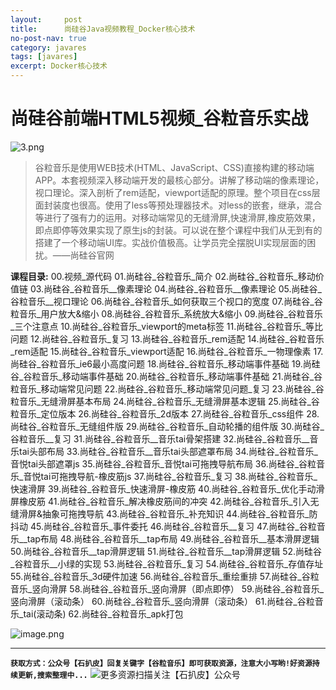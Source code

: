 ```yaml
---
layout:     post
title:      尚硅谷Java视频教程_Docker核心技术
no-post-nav: true
category: javares
tags: [javares]
excerpt: Docker核心技术
---
```



# 尚硅谷前端HTML5视频_谷粒音乐实战
![3.png](https://upload-images.jianshu.io/upload_images/12555954-fc0111a23965cec3.png?imageMogr2/auto-orient/strip%7CimageView2/2/w/1240)
> 谷粒音乐是使用WEB技术(HTML、JavaScript、CSS)直接构建的移动端APP。本套视频深入移动端开发的最核心部分。讲解了移动端的像素理论，视口理论。深入剖析了rem适配，viewport适配的原理。整个项目在css层面封装度也很高。使用了less等预处理器技术。对less的嵌套，继承，混合等进行了强有力的运用。对移动端常见的无缝滑屏,快速滑屏,橡皮筋效果，即点即停等效果实现了原生js的封装。可以说在整个课程中我们从无到有的搭建了一个移动端UI库。实战价值极高。让学员完全摆脱UI实现层面的困扰。——尚硅谷官网

**课程目录:**
00.视频\_源代码
01.尚硅谷\_谷粒音乐\_简介
02.尚硅谷\_谷粒音乐\_移动价值链
03.尚硅谷\_谷粒音乐\_\_像素理论
04.尚硅谷\_谷粒音乐\_\_像素理论
05.尚硅谷\_谷粒音乐\_\_视口理论
06.尚硅谷\_谷粒音乐\_如何获取三个视口的宽度
07.尚硅谷\_谷粒音乐\_用户放大&缩小
08.尚硅谷\_谷粒音乐\_系统放大&缩小
09.尚硅谷\_谷粒音乐\_三个注意点
10.尚硅谷\_谷粒音乐\_viewport的meta标签
11.尚硅谷\_谷粒音乐\_等比问题
12.尚硅谷\_谷粒音乐\_复习
13.尚硅谷\_谷粒音乐\_rem适配
14.尚硅谷\_谷粒音乐\_rem适配
15.尚硅谷\_谷粒音乐\_viewport适配
16.尚硅谷\_谷粒音乐\_一物理像素
17.尚硅谷\_谷粒音乐\_ie6最小高度问题
18.尚硅谷\_谷粒音乐\_移动端事件基础
19.尚硅谷\_谷粒音乐\_移动端事件基础
20.尚硅谷\_谷粒音乐\_移动端事件基础
21.尚硅谷\_谷粒音乐\_移动端常见问题
22.尚硅谷\_谷粒音乐\_移动端常见问题\_复习
23.尚硅谷\_谷粒音乐\_无缝滑屏基本布局
24.尚硅谷\_谷粒音乐\_无缝滑屏基本逻辑
25.尚硅谷\_谷粒音乐\_定位版本
26.尚硅谷\_谷粒音乐\_2d版本
27.尚硅谷\_谷粒音乐\_css组件
28.尚硅谷\_谷粒音乐\_无缝组件版
29.尚硅谷\_谷粒音乐\_自动轮播的组件版
30.尚硅谷\_谷粒音乐\_\_复习
31.尚硅谷\_谷粒音乐\_\_音乐tai骨架搭建
32.尚硅谷\_谷粒音乐\_\_音乐tai头部布局
33.尚硅谷\_谷粒音乐\_\_音乐tai头部遮罩布局
34.尚硅谷\_谷粒音乐\_音悦tai头部遮罩js
35.尚硅谷\_谷粒音乐\_音悦tai可拖拽导航布局
36.尚硅谷\_谷粒音乐\_音悦tai可拖拽导航-橡皮筋js
37.尚硅谷\_谷粒音乐\_复习
38.尚硅谷\_谷粒音乐\_快速滑屏
39.尚硅谷\_谷粒音乐\_快速滑屏-橡皮筋
40.尚硅谷\_谷粒音乐\_优化手动滑屏橡皮筋
41.尚硅谷\_谷粒音乐\_解决橡皮筋间的冲突
42.尚硅谷\_谷粒音乐\_引入无缝滑屏&抽象可拖拽导航
43.尚硅谷\_谷粒音乐\_补充知识
44.尚硅谷\_谷粒音乐\_防抖动
45.尚硅谷\_谷粒音乐\_事件委托
46.尚硅谷\_谷粒音乐\_\_复习
47.尚硅谷\_谷粒音乐\_\_tap布局
48.尚硅谷\_谷粒音乐\_\_tap布局
49.尚硅谷\_谷粒音乐\_\_基本滑屏逻辑
50.尚硅谷\_谷粒音乐\_\_tap滑屏逻辑
51.尚硅谷\_谷粒音乐\_\_tap滑屏逻辑
52.尚硅谷\_谷粒音乐\_\_小绿的实现
53.尚硅谷\_谷粒音乐\_复习
54.尚硅谷\_谷粒音乐\_存值存址
55.尚硅谷\_谷粒音乐\_3d硬件加速
56.尚硅谷\_谷粒音乐\_重绘重排
57.尚硅谷\_谷粒音乐\_竖向滑屏
58.尚硅谷\_谷粒音乐\_竖向滑屏（即点即停）
59.尚硅谷\_谷粒音乐\_竖向滑屏（滚动条）
60.尚硅谷\_谷粒音乐\_竖向滑屏（滚动条）
61.尚硅谷\_谷粒音乐\_tai(滚动条)
62.尚硅谷\_谷粒音乐\_apk打包

![image.png](https://upload-images.jianshu.io/upload_images/12555954-f533f77619319ca7.png?imageMogr2/auto-orient/strip%7CimageView2/2/w/1240)


---
**`获取方式：公众号【石扒皮】回复关键字【谷粒音乐】即可获取资源，注意大小写哟!好资源持续更新,搜索整理中...`**
![更多资源扫描关注【石扒皮】公众号](https://upload-images.jianshu.io/upload_images/12555954-392dfb59326481b0.png?imageMogr2/auto-orient/strip%7CimageView2/2/w/1240)


